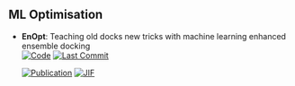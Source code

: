 

## **ML Optimisation**


- **EnOpt**: Teaching old docks new tricks with machine learning enhanced ensemble docking  
    [![Code](https://img.shields.io/github/stars/durrantlab/EnOpt?style=for-the-badge&logo=github)](https://github.com/durrantlab/EnOpt) 
    [![Last Commit](https://img.shields.io/github/last-commit/durrantlab/EnOpt?style=for-the-badge&logo=github)](https://github.com/durrantlab/EnOpt) 

    [![Publication](https://img.shields.io/badge/Publication-Citations:0-blue?style=for-the-badge&logo=bookstack)](https://doi.org/10.1038/s41598-024-71699-3) 
    [![JIF](https://img.shields.io/badge/Impact_Factor-3.80-purple?style=for-the-badge&logo=academia)](https://doi.org/10.1038/s41598-024-71699-3)


